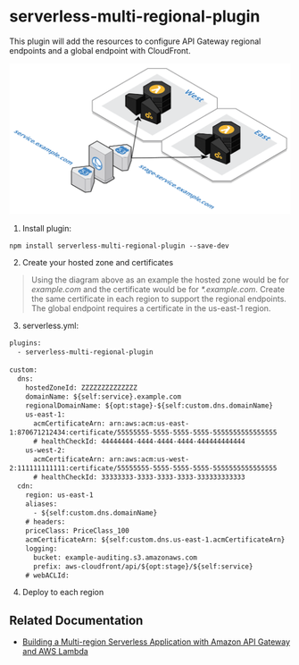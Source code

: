 # serverless-multi-regional-plugin

This plugin will add the resources to configure API Gateway regional endpoints and a global endpoint with CloudFront.

<img src="multi-regional-api.png" width="700">

1. Install plugin:

```
npm install serverless-multi-regional-plugin --save-dev
```

2. Create your hosted zone and certificates

> Using the diagram above as an example the hosted zone would be for _example.com_ and the certificate would be for _*.example.com_. Create the same certificate in each region to support the regional endpoints. The global endpoint requires a certificate in the us-east-1 region.

3. serverless.yml:

```
plugins:
  - serverless-multi-regional-plugin

custom:
  dns:
    hostedZoneId: ZZZZZZZZZZZZZZ
    domainName: ${self:service}.example.com
    regionalDomainName: ${opt:stage}-${self:custom.dns.domainName}
    us-east-1:
      acmCertificateArn: arn:aws:acm:us-east-1:870671212434:certificate/55555555-5555-5555-5555-5555555555555555
      # healthCheckId: 44444444-4444-4444-4444-444444444444
    us-west-2:
      acmCertificateArn: arn:aws:acm:us-west-2:111111111111:certificate/55555555-5555-5555-5555-5555555555555555
      # healthCheckId: 33333333-3333-3333-3333-333333333333
  cdn:
    region: us-east-1
    aliases:
      - ${self:custom.dns.domainName}
    # headers:
    priceClass: PriceClass_100
    acmCertificateArn: ${self:custom.dns.us-east-1.acmCertificateArn}
    logging:
      bucket: example-auditing.s3.amazonaws.com
      prefix: aws-cloudfront/api/${opt:stage}/${self:service}
    # webACLId:
```
4. Deploy to each region


## Related Documentation
* [Building a Multi-region Serverless Application with Amazon API Gateway and AWS Lambda](https://aws.amazon.com/blogs/compute/building-a-multi-region-serverless-application-with-amazon-api-gateway-and-aws-lambda)

